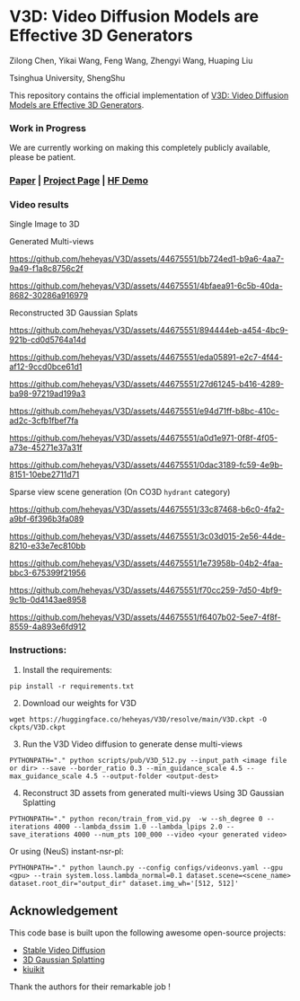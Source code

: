 # V3D: Video Diffusion Models are Effective 3D Generators
Zilong Chen, Yikai Wang, Feng Wang, Zhengyi Wang, Huaping Liu

Tsinghua University, ShengShu

This repository contains the official implementation of [V3D: Video Diffusion Models are Effective 3D Generators](404). 

### Work in Progress 

We are currently working on making this completely publicly available, please be patient.

### [Paper](assets/pdf/V3D.pdf) | [Project Page](TBD) | [HF Demo](TBD)

### Video results
Single Image to 3D

Generated Multi-views

https://github.com/heheyas/V3D/assets/44675551/bb724ed1-b9a6-4aa7-9a49-f1a8c8756c2f


https://github.com/heheyas/V3D/assets/44675551/4bfaea91-6c5b-40da-8682-30286a916979

Reconstructed 3D Gaussian Splats


https://github.com/heheyas/V3D/assets/44675551/894444eb-a454-4bc9-921b-cd0d5764a14d



https://github.com/heheyas/V3D/assets/44675551/eda05891-e2c7-4f44-af12-9ccd0bce61d1



https://github.com/heheyas/V3D/assets/44675551/27d61245-b416-4289-ba98-97219ad199a3



https://github.com/heheyas/V3D/assets/44675551/e94d71ff-b8bc-410c-ad2c-3cfb1fbef7fa



https://github.com/heheyas/V3D/assets/44675551/a0d1e971-0f8f-4f05-a73e-45271e37a31f



https://github.com/heheyas/V3D/assets/44675551/0dac3189-fc59-4e9b-8151-10ebe2711d71


Sparse view scene generation (On CO3D `hydrant` category)


https://github.com/heheyas/V3D/assets/44675551/33c87468-b6c0-4fa2-a9bf-6f396b3fa089


https://github.com/heheyas/V3D/assets/44675551/3c03d015-2e56-44de-8210-e33e7ec810bb



https://github.com/heheyas/V3D/assets/44675551/1e73958b-04b2-4faa-bbc3-675399f21956



https://github.com/heheyas/V3D/assets/44675551/f70cc259-7d50-4bf9-9c1b-0d4143ae8958



https://github.com/heheyas/V3D/assets/44675551/f6407b02-5ee7-4f8f-8559-4a893e6fd912





### Instructions:
1. Install the requirements:
```
pip install -r requirements.txt
```
2. Download our weights for V3D
```
wget https://huggingface.co/heheyas/V3D/resolve/main/V3D.ckpt -O ckpts/V3D.ckpt
```
3. Run the V3D Video diffusion to generate dense multi-views
```
PYTHONPATH="." python scripts/pub/V3D_512.py --input_path <image file or dir> --save --border_ratio 0.3 --min_guidance_scale 4.5 --max_guidance_scale 4.5 --output-folder <output-dest>
```
4. Reconstruct 3D assets from generated multi-views
Using 3D Gaussian Splatting
```
PYTHONPATH="." python recon/train_from_vid.py  -w --sh_degree 0 --iterations 4000 --lambda_dssim 1.0 --lambda_lpips 2.0 --save_iterations 4000 --num_pts 100_000 --video <your generated video>
```
Or using (NeuS) instant-nsr-pl:
```
PYTHONPATH="." python launch.py --config configs/videonvs.yaml --gpu <gpu> --train system.loss.lambda_normal=0.1 dataset.scene=<scene_name> dataset.root_dir="output_dir" dataset.img_wh='[512, 512]'
```

## Acknowledgement
This code base is built upon the following awesome open-source projects:
- [Stable Video Diffusion](https://github.com/ashawkey/stable-dreamfusion)
- [3D Gaussian Splatting](https://repo-sam.inria.fr/fungraph/3d-gaussian-splatting/)
- [kiuikit](https://github.com/openai/shap-e)

Thank the authors for their remarkable job !

